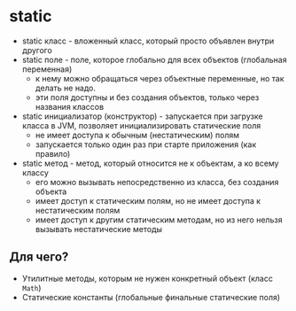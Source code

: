 # static

* static класс - вложенный класс, который просто объявлен внутри другого
* static поле - поле, которое глобально для всех объектов (глобальная переменная)
  * к нему можно обращаться через объектные переменные, но так делать не надо. 
  * эти поля доступны и без создания объектов, только через названия классов
* static инициализатор (конструктор) - запускается при загрузке класса в JVM, позволяет инициализировать статические поля
  * не имеет доступа к обычным (нестатическим) полям
  * запускается только один раз при старте приложения (как правило)
* static метод - метод, который относится не к объектам, а ко всему классу
  * его можно вызывать непосредственно из класса, без создания объекта
  * имеет доступ к статическим полям, но не имеет доступа к нестатическим полям
  * имеет доступ к другим статическим методам, но из него нельзя вызывать нестатические методы

## Для чего?

* Утилитные методы, которым не нужен конкретный объект (класс `Math`)
* Статические константы (глобальные финальные статические поля)